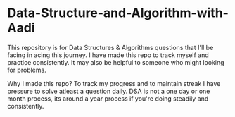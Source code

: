 # Data-Structure-and-Algorithm-with-Aadi

This repository is for Data Structures & Algorithms questions that I'll be facing in acing this journey. I have made this repo to track myself and practice consistently. It may also be helpful to someone who might looking for problems.


Why I made this repo?
To track my progress and to maintain streak I have pressure to solve atleast a question daily.
DSA is not a one day or one month process, its around a year process if you're doing steadily and consistently.
